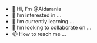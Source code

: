 - 👋 Hi, I’m @Aidarania
- 👀 I’m interested in ...
- 🌱 I’m currently learning ...
- 💞️ I’m looking to collaborate on ...
- 📫 How to reach me ...

<!---
Aidarania/Aidarania is a ✨ special ✨ repository because its `README.md` (this file) appears on your GitHub profile.
You can click the Preview link to take a look at your changes.
--->
